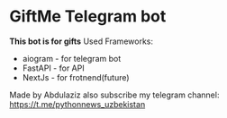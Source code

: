 # GiftMe Telegram bot
**This bot is for gifts**
Used Frameworks:
 - aiogram - for telegram bot
 - FastAPI - for API
 - NextJs - for frotnend(future)


Made by Abdulaziz also subscribe my telegram channel: https://t.me/pythonnews_uzbekistan
